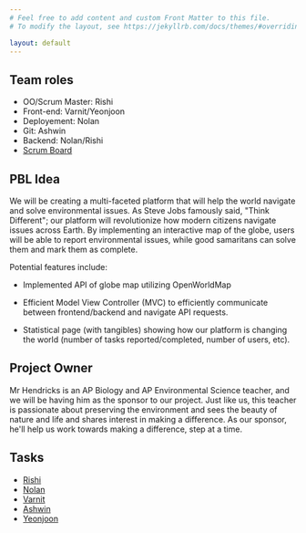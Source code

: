 ```yaml
---
# Feel free to add content and custom Front Matter to this file.
# To modify the layout, see https://jekyllrb.com/docs/themes/#overriding-theme-defaults

layout: default
---
```


<!-- ## Team Members -->
<!-- | Team Member | Github Profile | Study Partner | Repository Contributions | Issues | Role | -->
<!-- | - | - | - | - | - | - | -->
<!-- | Nolan P. | [@nolanplatt](https://github.com/nolanplatt) | Ashwin/Rishi | [commits](https://github.com/nolanplatt/AP-CSA-T3/commits?author=nolanplatt) | TODO | Deployment Manager | -->
<!-- | Rishi P. | [@rpeddakama](https://github.com/rpeddakama) | Ashwin/Nolan | [commits](https://github.com/nolanplatt/AP-CSA-T3/commits?author=rpeddakama) | TODO | Team Leader & Scrum Master | -->
<!-- | Ashwin B. | [@ashwinbabu888](https://github.com/ashwinbabu888) | Rishi/Nolan | [commits](https://github.com/nolanplatt/AP-CSA-T3/commits?author=ashwinbabu888) | TODO | TODO | -->
<!-- | Yeonjoon H. | [@yeonjoonhong](https://github.com/yeonjoonhong) | Varnit | [commits](https://github.com/nolanplatt/AP-CSA-T3/commits?author=yeonjoonhong) | TODO | TODO | -->
<!-- | Varnit G. | [@VarnitGupta24](https://github.com/VarnitGupta24) | Yeonjoon | [commits](https://github.com/nolanplatt/AP-CSA-T3/commits?author=VarnitGupta24) | TODO | TODO | -->

## Team roles
- OO/Scrum Master: Rishi
- Front-end: Varnit/Yeonjoon
- Deployement: Nolan
- Git: Ashwin
- Backend: Nolan/Rishi
- [Scrum Board](https://github.com/rpeddakama/AP-CSA-T3/projects/1)

## PBL Idea
We will be creating a multi-faceted platform that will help the world navigate and solve environmental issues. As Steve Jobs famously said, "Think Different"; our platform will revolutionize how modern citizens navigate issues across Earth. By implementing an interactive map of the globe, users will be able to report environmental issues, while good samaritans can solve them and mark them as complete. 

Potential features include:
- Implemented API of globe map utilizing OpenWorldMap
- Efficient Model View Controller (MVC) to efficiently communicate between frontend/backend and navigate API requests.

- Statistical page (with tangibles) showing how our platform is changing the world (number of tasks reported/completed, number of users, etc).

## Project Owner
Mr Hendricks is an AP Biology and AP Environmental Science teacher, and we will be having him as the sponsor to our project. Just like us, this teacher is passionate about preserving the environment and sees the beauty of nature and life and shares interest in making a difference. As our sponsor, he'll help us work towards making a difference, step at a time.

## Tasks 
- [Rishi](https://github.com/rpeddakama/AP-CSA-T3/issues/16)
- [Nolan](https://github.com/rpeddakama/AP-CSA-T3/issues/15)
- [Varnit](https://github.com/rpeddakama/AP-CSA-T3/issues/14)
- [Ashwin](https://github.com/rpeddakama/AP-CSA-T3/issues/12)
- [Yeonjoon](https://github.com/rpeddakama/AP-CSA-T3/issues/13)

